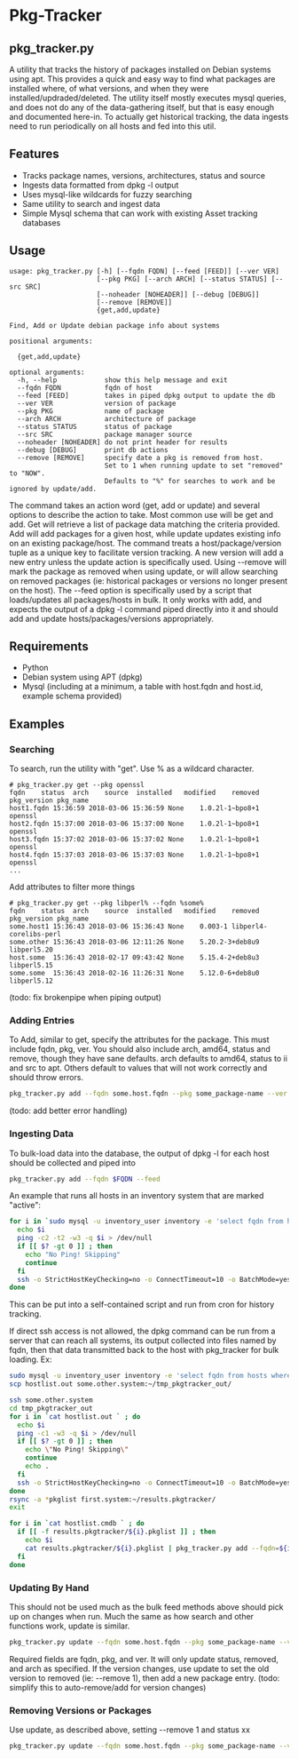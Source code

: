 Pkg-Tracker
===============

## pkg_tracker.py

A utility that tracks the history of packages installed on Debian systems using apt.
This provides a quick and easy way to find what packages are installed where,
of what versions, and when they were installed/updraded/deleted. The utility itself mostly
executes mysql queries, and does not do any of the data-gathering itself, but that is easy
enough and documented here-in. To actually get historical tracking, the data ingests need to
run periodically on all hosts and fed into this util.

## Features

* Tracks package names, versions, architectures, status and source
* Ingests data formatted from dpkg -l output
* Uses mysql-like wildcards for fuzzy searching
* Same utility to search and ingest data
* Simple Mysql schema that can work with existing Asset tracking databases

## Usage
```
usage: pkg_tracker.py [-h] [--fqdn FQDN] [--feed [FEED]] [--ver VER]
                      [--pkg PKG] [--arch ARCH] [--status STATUS] [--src SRC]
                      [--noheader [NOHEADER]] [--debug [DEBUG]]
                      [--remove [REMOVE]]
                      {get,add,update}

Find, Add or Update debian package info about systems

positional arguments:

  {get,add,update}

optional arguments:
  -h, --help            show this help message and exit
  --fqdn FQDN           fqdn of host
  --feed [FEED]         takes in piped dpkg output to update the db
  --ver VER             version of package
  --pkg PKG             name of package
  --arch ARCH           architecture of package
  --status STATUS       status of package
  --src SRC             package manager source
  --noheader [NOHEADER] do not print header for results
  --debug [DEBUG]       print db actions
  --remove [REMOVE]     specify date a pkg is removed from host. 
                        Set to 1 when running update to set "removed" to "NOW".
                        Defaults to "%" for searches to work and be ignored by update/add.
```

The command takes an action word (get, add or update) and several options to describe the action to take.
Most common use will be get and add. Get will retrieve a list of package data matching the criteria provided.
Add will add packages for a given host, while update updates existing info on an existing package/host.
The command treats a host/package/version tuple as a unique key to facilitate version tracking.
A new version will add a new entry unless the update action is specifically used.
Using --remove will mark the package as removed when using update, or will allow searching on removed packages
(ie: historical packages or versions no longer present on the host).
The --feed option is specifically used by a script that loads/updates all packages/hosts in bulk.
It only works with add, and expects the output of a dpkg -l command piped directly into it and should add and update hosts/packages/versions appropriately.

## Requirements

* Python
* Debian system using APT (dpkg)
* Mysql (including at a minimum, a table with host.fqdn and host.id, example schema provided)

## Examples

### Searching

To search, run the utility with "get". Use % as a wildcard character.

```
# pkg_tracker.py get --pkg openssl
fqdn	status	arch	source	installed	modified	removed	pkg_version	pkg_name
host1.fqdn 15:36:59	2018-03-06 15:36:59	None	1.0.2l-1~bpo8+1	openssl
host2.fqdn 15:37:00	2018-03-06 15:37:00	None	1.0.2l-1~bpo8+1	openssl
host3.fqdn 15:37:02	2018-03-06 15:37:02	None	1.0.2l-1~bpo8+1	openssl
host4.fqdn 15:37:03	2018-03-06 15:37:03	None	1.0.2l-1~bpo8+1	openssl
...
```

Add attributes to filter more things

```
# pkg_tracker.py get --pkg libperl% --fqdn %some%
fqdn	status	arch	source	installed	modified	removed	pkg_version	pkg_name
some.host1 15:36:43	2018-03-06 15:36:43	None	0.003-1	libperl4-corelibs-perl
some.other 15:36:43	2018-03-06 12:11:26	None	5.20.2-3+deb8u9	libperl5.20
host.some  15:36:43	2018-02-17 09:43:42	None	5.15.4-2+deb8u3	libperl5.15
some.some  15:36:43	2018-02-16 11:26:31	None	5.12.0-6+deb8u0	libperl5.12
```

(todo: fix brokenpipe when piping output)

### Adding Entries

To Add, similar to get, specify the attributes for the package. This must include fqdn, pkg, ver.
You should also include arch, amd64, status and remove, though they have sane defaults.
arch defaults to amd64, status to ii and src to apt. Others default to values that will not work correctly and should throw errors.

```bash
pkg_tracker.py add --fqdn some.host.fqdn --pkg some_package-name --ver version-tag --status ii --arch amd64
```

(todo: add better error handling)

### Ingesting Data

To bulk-load data into the database, the output of dpkg -l for each host should be collected and piped into 

```bash
pkg_tracker.py add --fqdn $FQDN --feed
```

An example that runs all hosts in an inventory system that are marked "active":

```bash
for i in `sudo mysql -u inventory_user inventory -e 'select fqdn from hosts where inventory_component_type = "system" AND status="active" \G ' | grep fqdn | cut -f2 -d:` ; do
  echo $i
  ping -c2 -t2 -w3 -q $i > /dev/null
  if [[ $? -gt 0 ]] ; then
    echo "No Ping! Skipping"
    continue
  fi
  ssh -o StrictHostKeyChecking=no -o ConnectTimeout=10 -o BatchMode=yes $i 'dpkg -l  ' | python ./pkg_tracker.py add --fqdn=$i --feed
done
```

This can be put into a self-contained script and run from cron for history tracking.

If direct ssh access is not allowed, the dpkg command can be run from a server that can reach all systems, its output collected into files named by fqdn, then that data transmitted back to the host with pkg_tracker for bulk loading. Ex:

```bash
sudo mysql -u inventory_user inventory -e 'select fqdn from hosts where inventory_component_type="system" and status != "decommissioned"' > hostlist.out
scp hostlist.out some.other.system:~/tmp_pkgtracker_out/

ssh some.other.system
cd tmp_pkgtracker_out
for i in `cat hostlist.out ` ; do
  echo $i
  ping -c1 -w3 -q $i > /dev/null
  if [[ $? -gt 0 ]] ; then
    echo \"No Ping! Skipping\"
    continue
    echo .
  fi
  ssh -o StrictHostKeyChecking=no -o ConnectTimeout=10 -o BatchMode=yes $i "sudo dpkg -l"> ${i}.pkglist
done
rsync -a *pkglist first.system:~/results.pkgtracker/
exit

for i in `cat hostlist.cmdb ` ; do
  if [[ -f results.pkgtracker/${i}.pkglist ]] ; then
    echo $i
    cat results.pkgtracker/${i}.pkglist | pkg_tracker.py add --fqdn=${i} --feed
  fi
done
```

### Updating By Hand

This should not be used much as the bulk feed methods above should pick up on changes when run. Much the same as how search and other functions work, update is similar.

```bash
pkg_tracker.py update --fqdn some.host.fqdn --pkg some_package-name --ver version-tag --status ii 
```

Required fields are fqdn, pkg, and ver. It will only update status, removed, and arch as specified. If the version changes, use update to set the old version to removed (ie: --remove 1), then add a new package entry. (todo: simplify this to auto-remove/add for version changes)

### Removing Versions or Packages

Use update, as described above, setting --remove 1 and status xx

```bash
pkg_tracker.py update --fqdn some.host.fqdn --pkg some_package-name --ver version-tag --status xx --remove 1 
```

